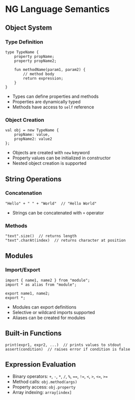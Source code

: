 # NG Language Semantics

## Object System

### Type Definition
```ng
type TypeName {
    property propName;
    property propName2;

    fun methodName(param1, param2) {
        // method body
        return expression;
    }
}
```

- Types can define properties and methods
- Properties are dynamically typed
- Methods have access to `self` reference

### Object Creation
```ng 
val obj = new TypeName {
    propName: value,
    propName2: value2
};
```

- Objects are created with `new` keyword
- Property values can be initialized in constructor
- Nested object creation is supported

## String Operations

### Concatenation
```ng
"Hello" + " " + "World"  // "Hello World"
```

- Strings can be concatenated with `+` operator

### Methods
```ng
"text".size()  // returns length
"text".charAt(index)  // returns character at position
```

## Modules

### Import/Export
```ng
import { name1, name2 } from "module";
import * as alias from "module";

export name1, name2;
export *;
```

- Modules can export definitions
- Selective or wildcard imports supported
- Aliases can be created for modules

## Built-in Functions

```ng
print(expr1, expr2, ...)  // prints values to stdout
assert(condition)  // raises error if condition is false
```

## Expression Evaluation

- Binary operators: `+`, `-`, `*`, `/`, `%`, `==`, `!=`, `<`, `>`, `<=`, `>=`
- Method calls: `obj.method(args)`
- Property access: `obj.property`
- Array indexing: `array[index]`
